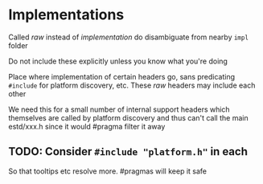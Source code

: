 # Implementations

Called *raw* instead of *implementation* do disambiguate from nearby `impl`
folder

Do not include these explicitly unless you know what you're doing

Place where implementation of certain headers go, sans predicating 
`#include` for platform discovery, etc.  These *raw* headers may
include each other

We need this for a small number of internal support headers which themselves
are called by platform discovery and thus can't call the main estd/xxx.h
since it would #pragma filter it away

## TODO: Consider `#include "platform.h"` in each

So that tooltips etc resolve more.  #pragmas will keep it safe 